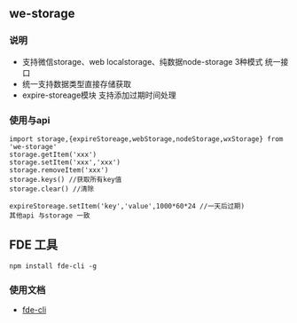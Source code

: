 ## we-storage
### 说明
* 支持微信storage、web localstorage、纯数据node-storage 3种模式 统一接口 
* 统一支持数据类型直接存储获取
* expire-storeage模块 支持添加过期时间处理
### 使用与api

```
import storage,{expireStoreage,webStorage,nodeStorage,wxStorage} from 'we-storage'
storage.getItem('xxx')
storage.setItem('xxx','xxx')
storage.removeItem('xxx')
storage.keys() //获取所有key值
storage.clear() //清除

expireStoreage.setItem('key','value',1000*60*24 //一天后过期) 
其他api 与storage 一致
```



## FDE 工具
```
npm install fde-cli -g
```

### 使用文档
* [fde-cli](https://www.npmjs.com/package/fde-cli)


